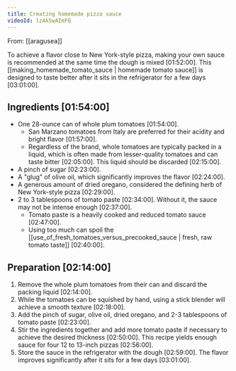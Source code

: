 ```yaml
---
title: Creating homemade pizza sauce
videoId: lzAk5wAImFQ
---
```


From: [[aragusea]] <br/> 

To achieve a flavor close to New York-style pizza, making your own sauce is recommended at the same time the dough is mixed <a class="yt-timestamp" data-t="01:52:00">[01:52:00]</a>. This [[making_homemade_tomato_sauce | homemade tomato sauce]] is designed to taste better after it sits in the refrigerator for a few days <a class="yt-timestamp" data-t="03:01:00">[03:01:00]</a>.

## Ingredients <a class="yt-timestamp" data-t="01:54:00">[01:54:00]</a>

*   One 28-ounce can of whole plum tomatoes <a class="yt-timestamp" data-t="01:54:00">[01:54:00]</a>.
    *   San Marzano tomatoes from Italy are preferred for their acidity and bright flavor <a class="yt-timestamp" data-t="01:57:00">[01:57:00]</a>.
    *   Regardless of the brand, whole tomatoes are typically packed in a liquid, which is often made from lesser-quality tomatoes and can taste bitter <a class="yt-timestamp" data-t="02:05:00">[02:05:00]</a>. This liquid should be discarded <a class="yt-timestamp" data-t="02:15:00">[02:15:00]</a>.
*   A pinch of sugar <a class="yt-timestamp" data-t="02:23:00">[02:23:00]</a>.
*   A "glug" of olive oil, which significantly improves the flavor <a class="yt-timestamp" data-t="02:24:00">[02:24:00]</a>.
*   A generous amount of dried oregano, considered the defining herb of New York-style pizza <a class="yt-timestamp" data-t="02:29:00">[02:29:00]</a>.
*   2 to 3 tablespoons of tomato paste <a class="yt-timestamp" data-t="02:34:00">[02:34:00]</a>. Without it, the sauce may not be intense enough <a class="yt-timestamp" data-t="02:37:00">[02:37:00]</a>.
    *   Tomato paste is a heavily cooked and reduced tomato sauce <a class="yt-timestamp" data-t="02:47:00">[02:47:00]</a>.
    *   Using too much can spoil the [[use_of_fresh_tomatoes_versus_precooked_sauce | fresh, raw tomato taste]] <a class="yt-timestamp" data-t="02:40:00">[02:40:00]</a>.

## Preparation <a class="yt-timestamp" data-t="02:14:00">[02:14:00]</a>

1.  Remove the whole plum tomatoes from their can and discard the packing liquid <a class="yt-timestamp" data-t="02:14:00">[02:14:00]</a>.
2.  While the tomatoes can be squished by hand, using a stick blender will achieve a smooth texture <a class="yt-timestamp" data-t="02:18:00">[02:18:00]</a>.
3.  Add the pinch of sugar, olive oil, dried oregano, and 2-3 tablespoons of tomato paste <a class="yt-timestamp" data-t="02:23:00">[02:23:00]</a>.
4.  Stir the ingredients together and add more tomato paste if necessary to achieve the desired thickness <a class="yt-timestamp" data-t="02:50:00">[02:50:00]</a>. This recipe yields enough sauce for four 12 to 13-inch pizzas <a class="yt-timestamp" data-t="02:56:00">[02:56:00]</a>.
5.  Store the sauce in the refrigerator with the dough <a class="yt-timestamp" data-t="02:59:00">[02:59:00]</a>. The flavor improves significantly after it sits for a few days <a class="yt-timestamp" data-t="03:01:00">[03:01:00]</a>.